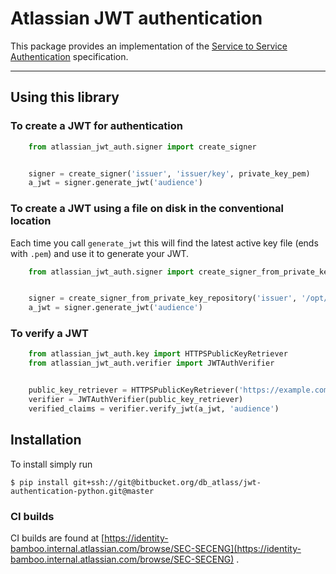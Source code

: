 # Atlassian JWT authentication
This package provides an implementation of the [Service to Service Authentication](https://extranet.atlassian.com/display/I/Service+to+Service+Authentication+-+Specification) specification.

----

## Using this library

### To create a JWT for authentication

```python
    from atlassian_jwt_auth.signer import create_signer


    signer = create_signer('issuer', 'issuer/key', private_key_pem)
    a_jwt = signer.generate_jwt('audience')
```


### To create a JWT using a file on disk in the conventional location

Each time you call `generate_jwt` this will find the latest active key file (ends with `.pem`) and use it to generate your JWT.

```python
    from atlassian_jwt_auth.signer import create_signer_from_private_key_repository


    signer = create_signer_from_private_key_repository('issuer', '/opt/jwtprivatekeys')
    a_jwt = signer.generate_jwt('audience')
```


### To verify a JWT
```python
    from atlassian_jwt_auth.key import HTTPSPublicKeyRetriever
    from atlassian_jwt_auth.verifier import JWTAuthVerifier


    public_key_retriever = HTTPSPublicKeyRetriever('https://example.com')
    verifier = JWTAuthVerifier(public_key_retriever)
    verified_claims = verifier.verify_jwt(a_jwt, 'audience')
```

## Installation
To install simply run
```
$ pip install git+ssh://git@bitbucket.org/db_atlass/jwt-authentication-python.git@master
```

### CI builds
CI builds are found at [https://identity-bamboo.internal.atlassian.com/browse/SEC-SECENG](https://identity-bamboo.internal.atlassian.com/browse/SEC-SECENG) .
